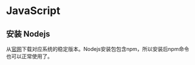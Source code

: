 # JavaScript

## 安装 Nodejs

从[官网](https://nodejs.org/en)下载对应系统的稳定版本。Nodejs安装包包含npm，所以安装后npm命令也可以正常使用了。
